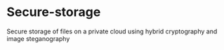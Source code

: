 # Secure-storage
Secure storage of files on a private cloud using hybrid cryptography and image steganography
